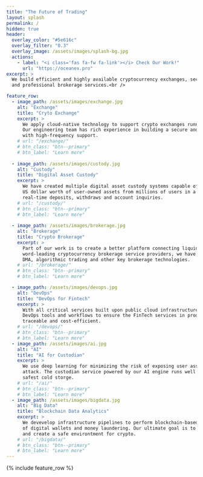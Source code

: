 ```yaml
---
title: "The Future of Trading"
layout: splash
permalink: /
hidden: true
header:
  overlay_color: "#5e616c"
  overlay_filter: "0.3"
  overlay_image: /assets/images/splash-bg.jpg
  actions:
    - label: "<i class='fas fa-fw fa-link'></i> Check Our Work!"
      url: "https://oceanex.pro"
excerpt: >
  We build efficient and highly available cryptocurrency exchanges, secure cryptocurrency custody,
  and professional brokerage services.<br />

feature_row:
  - image_path: /assets/images/exchange.jpg
    alt: "Exchange"
    title: "Cryto Exchange"
    excerpt: >
      We apply cloud-native technology to support crypto exchanges running 7 x 24.
      Our engineering team has rich experience in building a secure and highly available exchange
      with high-frequency support.
    # url: "/exchange/"
    # btn_class: "btn--primary"
    # btn_label: "Learn more"
  
  - image_path: /assets/images/custody.jpg
    alt: "Custody"
    title: "Digital Asset Custody"
    excerpt: >
      We have created multiple digital asset custody systems capable of managing billions of
      US dollar worth of user-owned assets from millions of users in a secure manner with the support of
      real-time deposits, withdraws and account inquiries.
    # url: "/custody/"
    # btn_class: "btn--primary"
    # btn_label: "Learn more"
  
  - image_path: /assets/images/brokerage.jpg
    alt: "Brokerage"
    title: "Crypto Brokerage"
    excerpt: >
      Part of our work is to create a better platform connecting liquidity from major exchanges. Serving
      word-leading cryptocurrency brokerage service providers, we have rich experience in order routing,
      DMA, algorithmic trading and other key brokerage technologies. 
    # url: "/brokerage/"
    # btn_class: "btn--primary"
    # btn_label: "Learn more" 

  - image_path: /assets/images/devops.jpg
    alt: "DevOps"
    title: "DevOps for Fintech"
    excerpt: >
      With all critical services built upon public cloud infrastructure, we have the right collection of
      DevOps tools and workflows to ensure the FinTech services in production are highly available,
      traceable and cost-efficient.
    # url: "/devops/"
    # btn_class: "btn--primary"
    # btn_label: "Learn more"
  - image_path: /assets/images/ai.jpg
    alt: "AI"
    title: "AI for Custodian"
    excerpt: >
      We use deep learning for minimizing the risk of exposing user assets in custodian to any potential
      attack. The custodian service powered by our AI engine runs well with almost all assets in the 
      safest cold storge.
    # url: "/ai/"
    # btn_class: "btn--primary"
    # btn_label: "Learn more"
  - image_path: /assets/images/bigdata.jpg
    alt: "Big Data"
    title: "Blockchain Data Analytics"
    excerpt: >
      We devevelop infrastructure pipelines to perform blockchain-based data analytics, to detect hacks 
      of digital wallets and money laundering. Our ultimate goal is to eliminate frauds using blockchains
      and create a safe environtment for crypto. 
    # url: "/bigdata/"
    # btn_class: "btn--primary"
    # btn_label: "Learn more"
---
```


{% include feature_row %}

